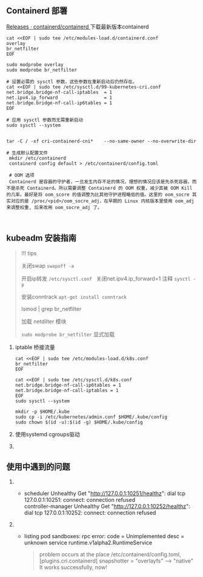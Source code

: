 ## Containerd 部署

[Releases · containerd/containerd ](https://github.com/containerd/containerd/releases/latest) 下载最新版本containerd

```shell
cat <<EOF | sudo tee /etc/modules-load.d/containerd.conf
overlay
br_netfilter
EOF

sudo modprobe overlay
sudo modprobe br_netfilter

# 设置必需的 sysctl 参数，这些参数在重新启动后仍然存在。
cat <<EOF | sudo tee /etc/sysctl.d/99-kubernetes-cri.conf
net.bridge.bridge-nf-call-iptables  = 1
net.ipv4.ip_forward                 = 1
net.bridge.bridge-nf-call-ip6tables = 1
EOF

# 应用 sysctl 参数而无需重新启动
sudo sysctl --system


tar -C / -xf cri-containerd-cni*    --no-same-owner --no-overwrite-dir

# 生成默认配置文件
 mkdir /etc/containerd
 containerd config default > /etc/containerd/config.toml
 
 # OOM 选项
 Containerd 是容器的守护者，一旦发生内存不足的情况，理想的情况应该是先杀死容器，而不是杀死 Containerd。所以需要调整 Containerd 的 OOM 权重，减少其被 OOM Kill 的几率。最好是将 oom_score 的值调整为比其他守护进程略低的值。这里的 oom_socre 其实对应的是 /proc/<pid>/oom_socre_adj，在早期的 Linux 内核版本里使用 oom_adj 来调整权重, 后来改用 oom_socre_adj 了。
 
 
```



## kubeadm 安装指南

> !!! tips 
>
> 关闭swap `swapoff -a`
>
> 开启ip转发 `/etc/sysctl.conf ` 关闭net.ipv4.ip_forward=1 注释 `sysctl -p`
>
> 安装conntrack `apt-get install conntrack`
>
> lsmod | grep br_netfilter
>
> 加载 netdilter 模块
>
> `sudo modprobe br_netfilter` 显式加载

1. iptable 桥接流量

   ```shell
   cat <<EOF | sudo tee /etc/modules-load.d/k8s.conf
   br_netfilter
   EOF
   
   cat <<EOF | sudo tee /etc/sysctl.d/k8s.conf
   net.bridge.bridge-nf-call-ip6tables = 1
   net.bridge.bridge-nf-call-iptables = 1
   EOF
   sudo sysctl --system
   
   mkdir -p $HOME/.kube
   sudo cp -i /etc/kubernetes/admin.conf $HOME/.kube/config
   sudo chown $(id -u):$(id -g) $HOME/.kube/config
   ```

2. 使用systemd cgroups驱动

3. 

## 使用中遇到的问题

1. - scheduler            Unhealthy   Get "http://127.0.0.1:10251/healthz": dial tcp 127.0.0.1:10251: connect: connection refused   
     controller-manager   Unhealthy   Get "http://127.0.0.1:10252/healthz": dial tcp 127.0.0.1:10252: connect: connection refused 

     > 

2. - listing pod sandboxes: rpc error: code = Unimplemented desc = unknown service runtime.v1alpha2.RuntimeService 

     > problem occurs at the place /etc/containerd/config.toml,
     > [plugins.cri.containerd]
     > snapshotter = "overlayfs" --> "native"
     > It works successfully, now!

